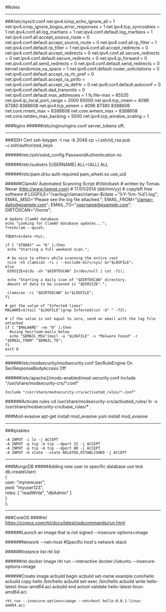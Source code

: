 #Notes
***
###/etc/sysctl.conf
	net.ipv4.icmp_echo_ignore_all = 1
	net.ipv4.icmp_ignore_bogus_error_responses = 1
	net.ipv4.tcp_syncookies = 1
	net.ipv4.conf.all.log_martians = 1
	net.ipv4.conf.default.log_martians = 1
	net.ipv4.conf.all.accept_source_route = 0
	net.ipv4.conf.default.accept_source_route = 0
	net.ipv4.conf.all.rp_filter = 1
	net.ipv4.conf.default.rp_filter = 1
	net.ipv4.conf.all.accept_redirects = 0
	net.ipv4.conf.default.accept_redirects = 0
	net.ipv4.conf.all.secure_redirects = 0
	net.ipv4.conf.default.secure_redirects = 0
	net.ipv4.ip_forward = 0
	net.ipv4.conf.all.send_redirects = 0
	net.ipv4.conf.default.send_redirects = 0
	kernel.randomize_va_space = 1
	net.ipv6.conf.default.router_solicitations = 0
	net.ipv6.conf.default.accept_ra_rtr_pref = 0
	net.ipv6.conf.default.accept_ra_pinfo = 
	net.ipv6.conf.default.accept_ra_defrtr = 0
	net.ipv6.conf.default.autoconf = 0
	net.ipv6.conf.default.dad_transmits = 0
	net.ipv6.conf.default.max_addresses = 1
	fs.file-max = 65535
	net.ipv4.ip_local_port_range = 2000 65000
	net.ipv4.tcp_rmem = 4096 87380 8388608
	net.ipv4.tcp_wmem = 4096 87380 8388608
	net.core.rmem_max = 8388608
	net.core.wmem_max = 8388608
	net.core.netdev_max_backlog = 5000
	net.ipv4.tcp_window_scaling = 1

###Nginx
######/etc/nginx/nginx.conf
	server_tokens off;

***
###SSH Cert
	ssh-keygen -t rsa -b 2048
	cp ~/.ssh/id_rsa.pub ~/.ssh/authorized_keys

######/etc/ssh/sshd_config
	PasswordAuthentication no

######/etc/sudoers
	[USERNAME]  ALL=(ALL) ALL

######/etc/pam.d/su
	auth required pam_wheel.so use_uid

######ClamAV Automated Scanning Script
	#!/bin/bash
	# written by Tomas Nevar (http://www.lisenet.com)
	# 17/01/2014 (dd/mm/yy)
	# copyleft free software
	#
	LOGFILE="/var/log/clamav/clamav-$(date +'%Y-%m-%d').log"; 
	EMAIL_MSG="Please see the log file attached."; 
	EMAIL_FROM="clamav-daily@example.com";
	EMAIL_TO="username@example.com";
	DIRTOSCAN="/home";
	
	# Update ClamAV database
	echo "Looking for ClamAV database updates...";
	freshclam --quiet;
	
	TODAY=$(date +%u);
	
	if [ "$TODAY" == "6" ];then
	 echo "Starting a full weekend scan.";
	
	 # be nice to others while scanning the entire root
	 nice -n5 clamscan -ri / --exclude-dir=/sys/ &>"$LOGFILE";
	else
	 DIRSIZE=$(du -sh "$DIRTOSCAN" 2>/dev/null | cut -f1);
	
	 echo "Starting a daily scan of "$DIRTOSCAN" directory.
	 Amount of data to be scanned is "$DIRSIZE".";
	
	 clamscan -ri "$DIRTOSCAN" &>"$LOGFILE";
	fi
	
	# get the value of "Infected lines" 
	MALWARE=$(tail "$LOGFILE"|grep Infected|cut -d" " -f3); 
	
	# if the value is not equal to zero, send an email with the log file attached 
	if [ "$MALWARE" -ne "0" ];then 
	  #using heirloom-mailx below 
	  echo "$EMAIL_MSG"|mail -a "$LOGFILE" -s "Malware Found" -r "$EMAIL_FROM" "$EMAIL_TO"; 
	fi 
	exit 0

***
######/etc/modsecurity/modsecurity.conf
	SecRuleEngine On
	SecResponseBodyAccess Off

######/etc/apache2/mods-enabled/mod-security.conf
	Include "/usr/share/modsecurity-crs/*.conf"
	
	Include "/usr/share/modsecurity-crs/activated_rules/*.conf"

######Activate rules
	cd /usr/share/modsecurity-crs/activated_rules/
	ln -s /usr/share/modsecurity-crs/base_rules/* .

###Mod-evasive
	apt-get install mod_evasive
	yum install mod_evasive

***
###iptables

	-A INPUT -i lo -j ACCEPT
    -A INPUT -p tcp -m tcp --dport 22 -j ACCEPT
    -A INPUT -p tcp -m tcp --dport 80 -j ACCEPT
    -A INPUT -m state --state RELATED,ESTABLISHED -j ACCEPT
    
***
###MongoDB
#####Adding new user to specific database
	  use test  
	  db.createUser(  
	     {  
	       user: "mynewuser",  
	       pwd: "myuser123",  
	       roles: [ "readWrite", "dbAdmin" ]  
	     }  
	  );  

***
###CoreOS
####rkt
https://coreos.com/rkt/docs/latest/subcommands/run.html

######Launch an image that is not signed
	--insecure-options=image

######Network
	--net=host #Specific host's network stack

######Instance list
	rkt list

######rkt docker image
	rkt run --interactive docker://ubuntu --insecure-options=image

######Create image
	acbuild begin
	acbuild set-name example.com/hello
	acbuild copy hello /bin/hello
	acbuild set-exec /bin/hello
	acbuild write hello-latest-linux-amd64.aci
	acbuild end
	actool validate hello-latest-linux-amd64.aci

	rkt run --insecure-options=image --net=host hello-0.0.1-linux-amd64.aci